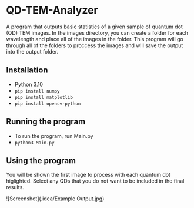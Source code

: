 # QD-TEM-Analyzer
A program that outputs basic statistics of a given sample of quantum dot (QD) TEM images. In the images directory, you can create a folder for each wavelength and place all of the images in the folder. This program will go through all of the folders to proccess the images and will save the output into the output folder. 

## Installation
* Python 3.10
* `pip install numpy`
* `pip install matplotlib`
* `pip install opencv-python`

## Running the program
* To run the program, run Main.py
* `python3 Main.py`

## Using the program
You will be shown the first image to process with each quantum dot higlighted. Select any QDs that you do not want to be included in the final results.


![Screenshot](.idea/Example Output.jpg)
